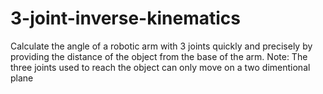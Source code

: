 # 3-joint-inverse-kinematics
Calculate the angle of a robotic arm with 3 joints quickly and precisely by providing the distance of the object from the base of the arm.
Note:
   The three joints used to reach the object can only move on a two dimentional plane
